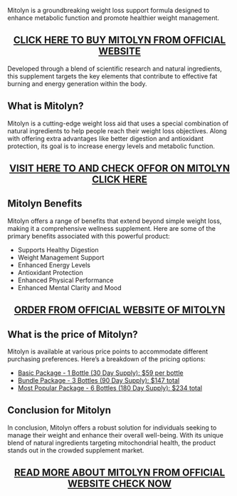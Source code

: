 <p>Mitolyn is a groundbreaking weight loss support formula designed to enhance metabolic function and promote healthier weight management.</p>
<h2 style="text-align: center;"><a href="https://sale365day.com/order-mitolyn">CLICK HERE TO BUY MITOLYN FROM OFFICIAL WEBSITE</a></h2>
<p style="text-align: left;">Developed through a blend of scientific research and natural ingredients, this supplement targets the key elements that contribute to effective fat burning and energy generation within the body.</p>
<h2 style="text-align: left;">What is Mitolyn?</h2>
<p style="text-align: left;">Mitolyn is a cutting-edge weight loss aid that uses a special combination of natural ingredients to help people reach their weight loss objectives. Along with offering extra advantages like better digestion and antioxidant protection, its goal is to increase energy levels and metabolic function.</p>
<h2 style="text-align: center;"><a href="https://sale365day.com/order-mitolyn">VISIT HERE TO AND CHECK OFFOR ON MITOLYN CLICK HERE</a></h2>
<h2 style="text-align: left;">Mitolyn Benefits</h2>
<p style="text-align: left;">Mitolyn offers a range of benefits that extend beyond simple weight loss, making it a comprehensive wellness supplement. Here are some of the primary benefits associated with this powerful product:</p>
<ul style="text-align: left;">
<li>Supports Healthy Digestion</li>
<li>Weight Management Support</li>
<li>Enhanced Energy Levels</li>
<li>Antioxidant Protection</li>
<li>Enhanced Physical Performance</li>
<li>Enhanced Mental Clarity and Mood</li>
</ul>
<h2 style="text-align: center;"><a href="https://sale365day.com/order-mitolyn">ORDER FROM OFFICIAL WEBSITE OF MITOLYN</a></h2>
<h2 style="text-align: left;">What is the price of Mitolyn?</h2>
<p style="text-align: left;">Mitolyn is available at various price points to accommodate different purchasing preferences. Here&rsquo;s a breakdown of the pricing options:</p>
<ul style="text-align: left;">
<li><a href="https://sale365day.com/order-mitolyn">Basic Package - 1 Bottle (30 Day Supply): $59 per bottle</a></li>
<li><a href="https://sale365day.com/order-mitolyn">Bundle Package - 3 Bottles (90 Day Supply): $147 total</a></li>
<li><a href="https://sale365day.com/order-mitolyn">Most Popular Package - 6 Bottles (180 Day Supply): $234 total</a></li>
</ul>
<h2 style="text-align: left;">Conclusion for Mitolyn</h2>
<p style="text-align: left;">In conclusion, Mitolyn offers a robust solution for individuals seeking to manage their weight and enhance their overall well-being. With its unique blend of natural ingredients targeting mitochondrial health, the product stands out in the crowded supplement market.</p>
<h2 style="text-align: center;"><a href="https://sale365day.com/order-mitolyn">READ MORE ABOUT MITOLYN FROM OFFICIAL WEBSITE CHECK NOW</a></h2>
